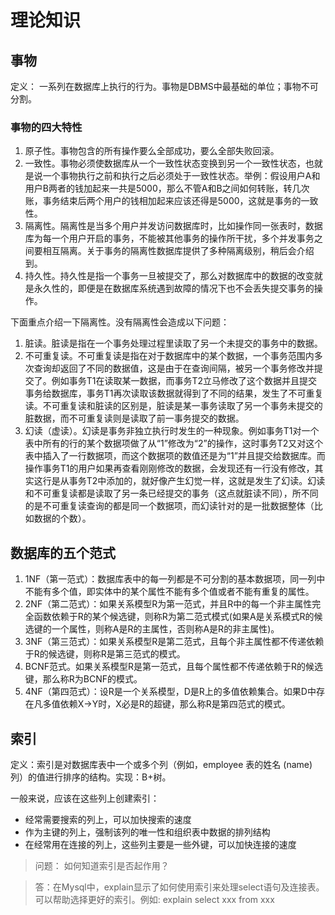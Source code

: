 # 理论知识

## 事物
定义： 一系列在数据库上执行的行为。事物是DBMS中最基础的单位；事物不可分割。

### 事物的四大特性
1. 原子性。事物包含的所有操作要么全部成功，要么全部失败回滚。
2. 一致性。事物必须使数据库从一个一致性状态变换到另一个一致性状态，也就是说一个事物执行之前和执行之后必须处于一致性状态。举例：假设用户A和用户B两者的钱加起来一共是5000，那么不管A和B之间如何转账，转几次账，事务结束后两个用户的钱相加起来应该还得是5000，这就是事务的一致性。
3. 隔离性。隔离性是当多个用户并发访问数据库时，比如操作同一张表时，数据库为每一个用户开启的事务，不能被其他事务的操作所干扰，多个并发事务之间要相互隔离。关于事务的隔离性数据库提供了多种隔离级别，稍后会介绍到。
4. 持久性。持久性是指一个事务一旦被提交了，那么对数据库中的数据的改变就是永久性的，即便是在数据库系统遇到故障的情况下也不会丢失提交事务的操作。

下面重点介绍一下隔离性。没有隔离性会造成以下问题：
1. 脏读。脏读是指在一个事务处理过程里读取了另一个未提交的事务中的数据。
2. 不可重复读。不可重复读是指在对于数据库中的某个数据，一个事务范围内多次查询却返回了不同的数据值，这是由于在查询间隔，被另一个事务修改并提交了。例如事务T1在读取某一数据，而事务T2立马修改了这个数据并且提交事务给数据库，事务T1再次读取该数据就得到了不同的结果，发生了不可重复读。不可重复读和脏读的区别是，脏读是某一事务读取了另一个事务未提交的脏数据，而不可重复读则是读取了前一事务提交的数据。
3. 幻读（虚读）。幻读是事务非独立执行时发生的一种现象。例如事务T1对一个表中所有的行的某个数据项做了从“1”修改为“2”的操作，这时事务T2又对这个表中插入了一行数据项，而这个数据项的数值还是为“1”并且提交给数据库。而操作事务T1的用户如果再查看刚刚修改的数据，会发现还有一行没有修改，其实这行是从事务T2中添加的，就好像产生幻觉一样，这就是发生了幻读。幻读和不可重复读都是读取了另一条已经提交的事务（这点就脏读不同），所不同的是不可重复读查询的都是同一个数据项，而幻读针对的是一批数据整体（比如数据的个数）。

## 数据库的五个范式
1. 1NF（第一范式）：数据库表中的每一列都是不可分割的基本数据项，同一列中不能有多个值，即实体中的某个属性不能有多个值或者不能有重复的属性。
2. 2NF（第二范式）：如果关系模型R为第一范式，并且R中的每一个非主属性完全函数依赖于R的某个候选键，则称R为第二范式模式(如果A是关系模式R的候选键的一个属性，则称A是R的主属性，否则称A是R的非主属性)。
3. 3NF（第三范式）：如果关系模型R是第二范式，且每个非主属性都不传递依赖于R的候选键，则称R是第三范式的模式。
4. BCNF范式。如果关系模型R是第一范式，且每个属性都不传递依赖于R的候选键，那么称R为BCNF的模式。
5. 4NF（第四范式）：设R是一个关系模型，D是R上的多值依赖集合。如果D中存在凡多值依赖X->Y时，X必是R的超键，那么称R是第四范式的模式。


## 索引
定义：索引是对数据库表中一个或多个列（例如，employee 表的姓名 (name) 列）的值进行排序的结构。实现：B+树。

一般来说，应该在这些列上创建索引：
* 经常需要搜索的列上，可以加快搜索的速度
* 作为主键的列上，强制该列的唯一性和组织表中数据的排列结构
* 在经常用在连接的列上，这些列主要是一些外键，可以加快连接的速度

>问题： 如何知道索引是否起作用？

>答：在Mysql中，explain显示了如何使用索引来处理select语句及连接表。可以帮助选择更好的索引。例如: explain select xxx from xxx

